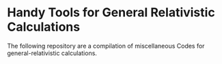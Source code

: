 # Handy Tools for General Relativistic Calculations
The following repository are a compilation of miscellaneous Codes for general-relativistic calculations.
